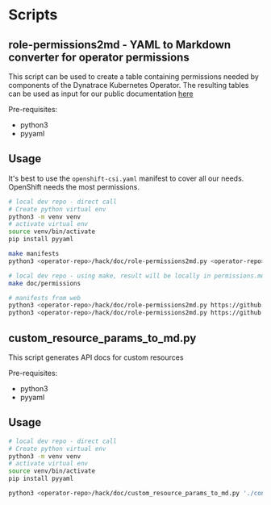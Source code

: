 # Scripts

## role-permissions2md - YAML to Markdown converter for operator permissions

This script can be used to create a table containing permissions needed by components of the Dynatrace Kubernetes Operator. The resulting tables can be used as input for our public documentation [here](https://www.dynatrace.com/support/help/setup-and-configuration/setup-on-container-platforms/kubernetes/get-started-with-kubernetes-monitoring/dt-component-permissions#dto)

Pre-requisites:

- python3
- pyyaml

## Usage

It's best to use the `openshift-csi.yaml` manifest to cover all our needs. OpenShift needs the most permissions.

```sh
# local dev repo - direct call
# Create python virtual env
python3 -m venv venv
# activate virtual env
source venv/bin/activate
pip install pyyaml

make manifests
python3 <operator-repo>/hack/doc/role-permissions2md.py <operator-repo>/config/deploy/openshift/openshift-csi.yaml

# local dev repo - using make, result will be locally in permissions.md
make doc/permissions

# manifests from web
python3 <operator-repo>/hack/doc/role-permissions2md.py https://github.com/Dynatrace/dynatrace-operator/releases/download/v0.12.0/openshift.yaml
python3 <operator-repo>/hack/doc/role-permissions2md.py https://github.com/Dynatrace/dynatrace-operator/releases/download/v0.12.0/openshift-csi.yaml
```

## custom_resource_params_to_md.py

This script generates API docs for custom resources

Pre-requisites:

- python3
- pyyaml

## Usage

```bash
# local dev repo - direct call
# Create python virtual env
python3 -m venv venv
# activate virtual env
source venv/bin/activate
pip install pyyaml

python3 <operator-repo>/hack/doc/custom_resource_params_to_md.py './config/crd/bases/dynatrace.com_dynakubes.yaml'
```
